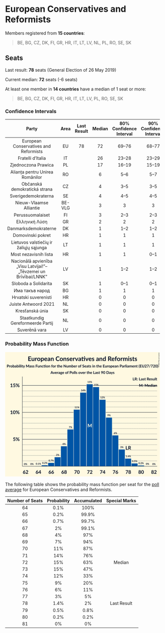 # European Conservatives and Reformists

Members registered from **15 countries**:

> BE, BG, CZ, DK, FI, GR, HR, IT, LT, LV, NL, PL, RO, SE, SK

## Seats

Last result: **78** seats (General Election of 26 May 2019)

Current median: **72** seats (-6 seats)

At least one member in **14 countries** have a median of 1 seat or more:

> BE, BG, CZ, DK, FI, GR, HR, IT, LT, LV, PL, RO, SE, SK

### Confidence Intervals

| Party | Area | Last Result | Median | 80% Confidence Interval | 90% Confidence Interval | 95% Confidence Interval | 99% Confidence Interval |
|:-----:|:----:|:-----------:|:------:|:-----------------------:|:-----------------------:|:-----------------------:|:-----------------------:|
| European Conservatives and Reformists | EU | 78 | 72 | 69–76 | 68–77 | 67–77 | 66–79 |
| Fratelli d’Italia | IT | | 26 | 23–28 | 23–29 | 23–29 | 22–30 |
| Zjednoczona Prawica | PL | | 17 | 16–19 | 15–19 | 15–19 | 14–19 |
| Alianța pentru Unirea Românilor | RO | | 6 | 5–6 | 5–7 | 5–7 | 4–7 |
| Občanská demokratická strana | CZ | | 4 | 3–5 | 3–5 | 2–6 | 2–6 |
| Sverigedemokraterna | SE | | 4 | 4–5 | 4–5 | 4–5 | 4–6 |
| Nieuw-Vlaamse Alliantie | BE-VLG | | 3 | 3 | 3 | 3 | 3 |
| Perussuomalaiset | FI | | 3 | 2–3 | 2–3 | 2–3 | 2–3 |
| Ελληνική Λύση | GR | | 2 | 2 | 2 | 1–3 | 1–3 |
| Danmarksdemokraterne | DK | | 1 | 1–2 | 1–2 | 1–2 | 1–2 |
| Domovinski pokret | HR | | 1 | 1 | 1 | 1 | 0–1 |
| Lietuvos valstiečių ir žaliųjų sąjunga | LT | | 1 | 1 | 1 | 1 | 1 |
| Most nezavisnih lista | HR | | 1 | 1 | 0–1 | 0–1 | 0–1 |
| Nacionālā apvienība „Visu Latvijai!”–„Tēvzemei un Brīvībai/LNNK” | LV | | 1 | 1–2 | 1–2 | 1–2 | 1–2 |
| Sloboda a Solidarita | SK | | 1 | 0–1 | 0–1 | 0–1 | 0–1 |
| Има такъв народ | BG | | 1 | 1 | 1 | 1 | 1 |
| Hrvatski suverenisti | HR | | 0 | 0 | 0 | 0 | 0 |
| Juiste Antwoord 2021 | NL | | 0 | 0 | 0 | 0 | 0 |
| Kresťanská únia | SK | | 0 | 0 | 0 | 0 | 0 |
| Staatkundig Gereformeerde Partij | NL | | 0 | 0 | 0 | 0 | 0 |
| Suverēnā vara | LV | | 0 | 0 | 0 | 0 | 0 |

### Probability Mass Function

![Graph with seats probability mass function not yet produced](average-2024-07-31-seats-pmf-europeanconservativesandreformists.png "Seats Probability Mass Function")

The following table shows the probability mass function per seat for the [poll average](average-2024-07-31.html) for European Conservatives and Reformists.

| Number of Seats | Probability | Accumulated | Special Marks |
|:---------------:|:-----------:|:-----------:|:-------------:|
| 64 | 0.1% | 100% |  |
| 65 | 0.2% | 99.9% |  |
| 66 | 0.7% | 99.7% |  |
| 67 | 2% | 99.1% |  |
| 68 | 4% | 97% |  |
| 69 | 7% | 94% |  |
| 70 | 11% | 87% |  |
| 71 | 14% | 76% |  |
| 72 | 15% | 63% | Median |
| 73 | 15% | 47% |  |
| 74 | 12% | 33% |  |
| 75 | 9% | 20% |  |
| 76 | 6% | 11% |  |
| 77 | 3% | 5% |  |
| 78 | 1.4% | 2% | Last Result |
| 79 | 0.5% | 0.8% |  |
| 80 | 0.2% | 0.2% |  |
| 81 | 0% | 0% |  |


